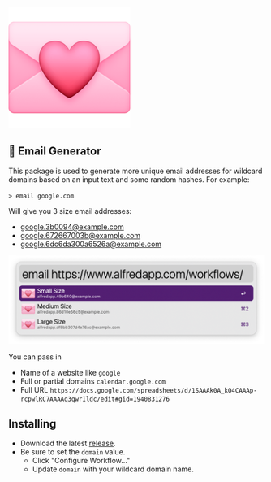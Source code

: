 ![icon](./icon.png)

## 💌 Email Generator

This package is used to generate more unique email addresses for wildcard domains based on an input text and some random hashes.
For example:

`> email google.com`

Will give you 3 size email addresses:

*  google.3b0094@example.com
*  google.672667003b@example.com
*  google.6dc6da300a6526a@example.com

![screenshot](./screenshot.png)

You can pass in

* Name of a website like `google`
* Full or partial domains `calendar.google.com`
* Full URL `https://docs.google.com/spreadsheets/d/1SAAAk0A_kO4CAAAp-rcpwlRC7AAAAq3qwrIldc/edit#gid=1940831276`

## Installing

* Download the latest [release](https://github.com/mxbaylee/email-generator/releases).
* Be sure to set the `domain` value.
    * Click "Configure Workflow..."
    * Update `domain` with your wildcard domain name.
